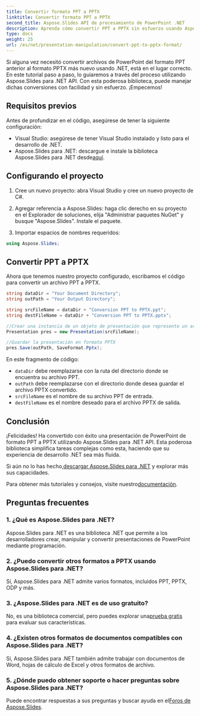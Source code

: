 ```yaml
---
title: Convertir formato PPT a PPTX
linktitle: Convertir formato PPT a PPTX
second_title: Aspose.Slides API de procesamiento de PowerPoint .NET
description: Aprenda cómo convertir PPT a PPTX sin esfuerzo usando Aspose.Slides para .NET. Guía paso a paso con ejemplos de código para una transformación de formato perfecta.
type: docs
weight: 25
url: /es/net/presentation-manipulation/convert-ppt-to-pptx-format/
---
```


Si alguna vez necesitó convertir archivos de PowerPoint del formato PPT anterior al formato PPTX más nuevo usando .NET, está en el lugar correcto. En este tutorial paso a paso, lo guiaremos a través del proceso utilizando Aspose.Slides para .NET API. Con esta poderosa biblioteca, puede manejar dichas conversiones con facilidad y sin esfuerzo. ¡Empecemos!

## Requisitos previos

Antes de profundizar en el código, asegúrese de tener la siguiente configuración:

- Visual Studio: asegúrese de tener Visual Studio instalado y listo para el desarrollo de .NET.
-  Aspose.Slides para .NET: descargue e instale la biblioteca Aspose.Slides para .NET desde[aquí](https://releases.aspose.com/slides/net/).

## Configurando el proyecto

1. Cree un nuevo proyecto: abra Visual Studio y cree un nuevo proyecto de C#.

2. Agregar referencia a Aspose.Slides: haga clic derecho en su proyecto en el Explorador de soluciones, elija "Administrar paquetes NuGet" y busque "Aspose.Slides". Instale el paquete.

3. Importar espacios de nombres requeridos:

```csharp
using Aspose.Slides;
```

## Convertir PPT a PPTX

Ahora que tenemos nuestro proyecto configurado, escribamos el código para convertir un archivo PPT a PPTX.

```csharp
string dataDir = "Your Document Directory";
string outPath = "Your Output Directory";

string srcFileName = dataDir + "Conversion PPT to PPTX.ppt";
string destFileName = dataDir + "Conversion PPT to PPTX.pptx";

//Crear una instancia de un objeto de presentación que represente un archivo PPT
Presentation pres = new Presentation(srcFileName);

//Guardar la presentación en formato PPTX
pres.Save(outPath, SaveFormat.Pptx);
```

En este fragmento de código:

- `dataDir` debe reemplazarse con la ruta del directorio donde se encuentra su archivo PPT.
- `outPath` debe reemplazarse con el directorio donde desea guardar el archivo PPTX convertido.
- `srcFileName` es el nombre de su archivo PPT de entrada.
- `destFileName` es el nombre deseado para el archivo PPTX de salida.

## Conclusión

¡Felicidades! Ha convertido con éxito una presentación de PowerPoint de formato PPT a PPTX utilizando Aspose.Slides para .NET API. Esta poderosa biblioteca simplifica tareas complejas como esta, haciendo que su experiencia de desarrollo .NET sea más fluida.

 Si aún no lo has hecho,[descargar Aspose.Slides para .NET](https://releases.aspose.com/slides/net/) y explorar más sus capacidades.

 Para obtener más tutoriales y consejos, visite nuestro[documentación](https://reference.aspose.com/slides/net/).

## Preguntas frecuentes

### 1. ¿Qué es Aspose.Slides para .NET?
Aspose.Slides para .NET es una biblioteca .NET que permite a los desarrolladores crear, manipular y convertir presentaciones de PowerPoint mediante programación.

### 2. ¿Puedo convertir otros formatos a PPTX usando Aspose.Slides para .NET?
Sí, Aspose.Slides para .NET admite varios formatos, incluidos PPT, PPTX, ODP y más.

### 3. ¿Aspose.Slides para .NET es de uso gratuito?
 No, es una biblioteca comercial, pero puedes explorar una[prueba gratis](https://releases.aspose.com/) para evaluar sus características.

### 4. ¿Existen otros formatos de documentos compatibles con Aspose.Slides para .NET?
Sí, Aspose.Slides para .NET también admite trabajar con documentos de Word, hojas de cálculo de Excel y otros formatos de archivo.

### 5. ¿Dónde puedo obtener soporte o hacer preguntas sobre Aspose.Slides para .NET?
 Puede encontrar respuestas a sus preguntas y buscar ayuda en el[Foros de Aspose.Slides](https://forum.aspose.com/).

